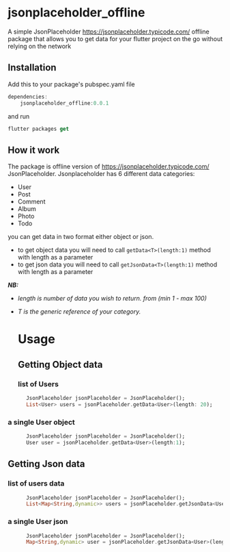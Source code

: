 # jsonplaceholder_offline

A simple JsonPlaceholder https://jsonplaceholder.typicode.com/  offline package that allows you to get data for your flutter project on the go without relying on the network
## Installation
Add this to your package's pubspec.yaml file

```dart
dependencies:
    jsonplaceholder_offline:0.0.1
```
and run
```dart
flutter packages get
```
## How it work
The package is offline version of https://jsonplaceholder.typicode.com/ JsonPlaceholder.
Jsonplaceholder has 6 different data categories:
- User
- Post
- Comment
- Album
- Photo
- Todo

you can get data in two format either object or json.

- to get object data you will need to call `getData<T>(length:1)` method with length as a parameter
- to get json data you will need to call `getJsonData<T>(length:1)` method with length as a parameter

***NB:***
- *length is number of data you wish to return. from (min 1 - max 100)*
- *T is the generic reference of your category.*

  # Usage

  ## Getting Object data
  ### list of Users
```dart
      JsonPlaceholder jsonPlaceholder = JsonPlaceholder();
      List<User> users = jsonPlaceholder.getData<User>(length: 20);
```
### a single User object

```dart
      JsonPlaceholder jsonPlaceholder = JsonPlaceholder();
      User user = jsonPlaceholder.getData<User>(length:1);
```

## Getting Json data
 ### list of users data
```dart
      JsonPlaceholder jsonPlaceholder = JsonPlaceholder();
      List<Map<String,dynamic>> users = jsonPlaceholder.getJsonData<User>(length: 20);
```
### a single User json

```dart
      JsonPlaceholder jsonPlaceholder = JsonPlaceholder();
      Map<String,dynamic> user = jsonPlaceholder.getJsonData<User>(length:1);
```